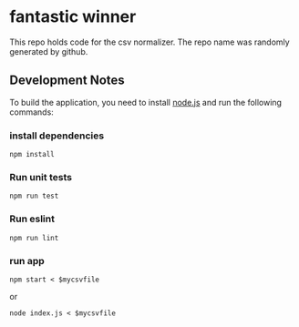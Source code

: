 # fantastic winner


This repo holds code for the csv normalizer. The repo name was randomly generated by github.


## Development Notes

To build the application, you need to install [node.js](https://nodejs.org/) and run the following commands:
### install dependencies
```
npm install
```
### Run unit tests
```
npm run test
```

### Run eslint
```
npm run lint
```
###  run app
```
npm start < $mycsvfile
```
or
```
node index.js < $mycsvfile
```
